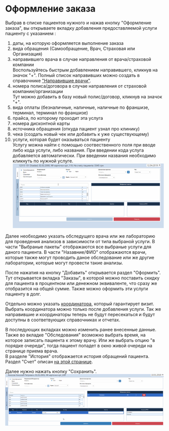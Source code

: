 # Оформление заказа

Выбрав в списке пациентов нужного и нажав кнопку "Оформление заказа", вы открываете вкладку добавления предоставляемой услуги пациенту с указанием :  

1. даты, на которую оформляется выполнение заказа
2. вида обращения (Самообращение, Врач, Страховая или Организация)
3. направившего врача в случае направления от врача/страховой компании    
Воспользуйтесь быстрым добавлением направившего, кликнув на значок "+". Полный список направивших можно создать в справочнике <a href="./ReferringDoctors">"Направившие врачи"</a>.
4. номера полиса/договора в случае направления от страховой компании/организации   
Тут можно добавить в базу новый полис/договор, кликнув на значок "+".
5. вида оплаты (безналичные, наличные, наличные по франшизе, терминал, терминал по франшизе)
6. прайса, по которому проходит эта услуга
7. номера дисконтной карты
8. источника обращения (откуда пациент узнал про клинику)
9. чека (создать новый чек или добавить к уже существующему)
10. услуги, которая будет оказываться пациенту  
Услугу можна найти с помощью соотвественного поля при вводе либо кода услуги, либо названия. При введении кода услуга добавляется автоматически. При введении названия необходимо кликнуть по нужной услуге.
![Image](Image/gif.gif)  
  
Далее необходимо указать обследущего врача или же лабораторию для проведения анализов в зависимости от типа выбраной услуги. В части "Выбраные пакеты" отображаются все выбраные услуги для даного пациента. В части "Назавние/ФИО" отображаются врачи, которые также могут проводить даное обследование или же другие лаборатории, которые могут провести такие анализы.  

После нажатия на кнопку "Добавить" открывается раздел "Оформить".  
Тут открывается вкладка "Заказы", в которой можно поставить скидку для пациента в процентном или денежном эквиваленте, что сразу же отобразится на общей сумме. Также можно оформить эти услуги пациенту в долг.

Отдельно можно указать <a href="./coordinator">координатора</a>, который гарантирует визит. Выбрать координатора можно только после добавления услуги.
Так же направившие и координаторы теперь не будут пересекаться и будут доступны в соответвующих справочниках и отчетах.    

В последующих вкладках можно изменить ранее внесенные данные. Также во вкладке "Обследования" возможно выбрать время, на которое записать пациента к этому врачу. Или же выбрать опцию "в порядке очереди", тогда пациент попадет в окно живой очереди на странице приема врача.  
В разделе "История" отображается история обращений пациента.   
Раздел "Счет" описан <a href="./count">на этой странице</a>.

Далее нужно нажать кнопку "Сохранить".
![Image](Image/OrderSave.gif)
